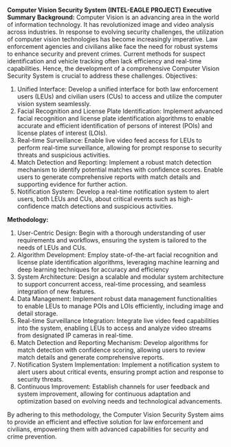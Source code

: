 **Computer Vision Security System (INTEL-EAGLE PROJECT)**
**Executive Summary**
**Background:**
Computer Vision is an advancing area in the world of information technology. It has revolutionized image and video analysis across industries. In response to evolving security challenges, the utilization of computer vision technologies has become increasingly imperative. Law enforcement agencies and civilians alike face the need for robust systems to enhance security and prevent crimes. Current methods for suspect identification and vehicle tracking often lack efficiency and real-time capabilities. Hence, the development of a comprehensive Computer Vision Security System is crucial to address these challenges.
Objectives:
1. Unified Interface: Develop a unified interface for both law enforcement users (LEUs) and civilian users (CUs) to access and utilize the computer vision system seamlessly.
2. Facial Recognition and License Plate Identification: Implement advanced facial recognition and license plate identification algorithms to enable accurate and efficient identification of persons of interest (POIs) and license plates of interest (LOIs).
3. Real-time Surveillance: Enable live video feed access for LEUs to perform real-time surveillance, allowing for prompt response to security threats and suspicious activities.
4. Match Detection and Reporting: Implement a robust match detection mechanism to identify potential matches with confidence scores. Enable users to generate comprehensive reports with match details and supporting evidence for further action.
5. Notification System: Develop a real-time notification system to alert users, both LEUs and CUs, about critical events such as high-confidence match detections and suspicious activities.

**Methodology:**
1. User-Centric Design: Begin with a thorough understanding of user requirements and workflows, ensuring the system is tailored to the needs of LEUs and CUs.
2. Algorithm Development: Employ state-of-the-art facial recognition and license plate identification algorithms, leveraging machine learning and deep learning techniques for accuracy and efficiency
3. System Architecture: Design a scalable and modular system architecture to support concurrent access, real-time processing, and seamless integration of new features.
4. Data Management: Implement robust data management functionalities to enable LEUs to manage POIs and LOIs efficiently, including image and detail storage.
5. Real-time Surveillance Integration: Integrate live video feed capabilities into the system, enabling LEUs to access and analyze video streams from designated IP cameras in real-time.
6. Match Detection and Reporting Mechanism: Develop algorithms for match detection with confidence scoring, allowing users to review match details and generate comprehensive reports.
7. Notification System Implementation: Implement a notification system to alert users about critical events, ensuring prompt action and response to security threats.
8. Continuous Improvement: Establish channels for user feedback and system improvement, allowing for continuous adaptation and optimization based on evolving needs and technological advancements.

By adhering to this methodology, the Computer Vision Security System aims to provide an efficient and effective solution for law enforcement and civilians, empowering them with advanced capabilities for security and crime prevention.
